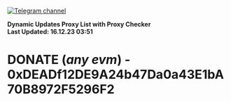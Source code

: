 [![Telegram channel](https://img.shields.io/endpoint?url=https://runkit.io/damiankrawczyk/telegram-badge/branches/master?url=https://t.me/n4z4v0d)](https://t.me/n4z4v0d) 

**Dynamic Updates Proxy List with Proxy Checker**  
**Last Updated: 16.12.23 03:51**

# DONATE (_any evm_) - 0xDEADf12DE9A24b47Da0a43E1bA70B8972F5296F2
